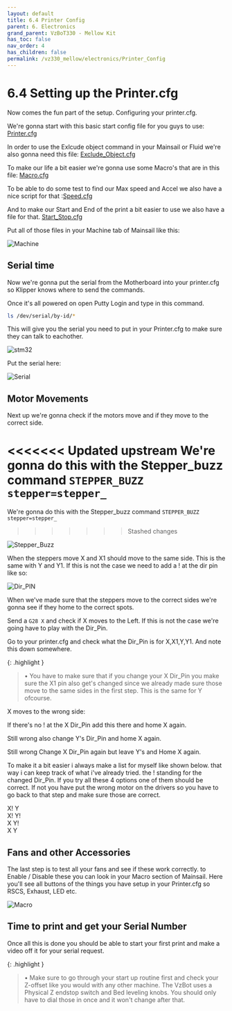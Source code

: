 ```yaml
---
layout: default
title: 6.4 Printer Config
parent: 6. Electronics
grand_parent: VzBoT330 - Mellow Kit
has_toc: false
nav_order: 4
has_children: false
permalink: /vz330_mellow/electronics/Printer_Config
---
```


# 6.4 Setting up the Printer.cfg

Now comes the fun part of the setup. Configuring your printer.cfg.

We're gonna start with this basic start config file for you guys to use:
[Printer.cfg](../../assets\images\manual\vz330_mellow\electronics\Printer_config\printer.cfg)

In order to use the Exlcude object command in your Mainsail or Fluid we're also gonna need this file: [Exclude_Object.cfg](../../assets/images/manual/vz235_printed/electronics/Printer_config/Exclude_Object.cfg)

To make our life a bit easier we're gonna use some Macro's that are in this file: [Macro.cfg](../../assets/images/manual/vz235_printed/electronics/Printer_config/Macro.cfg)

To be able to do some test to find our Max speed and Accel we also have a nice script for that :[Speed.cfg](../../assets/images/manual/vz235_printed/electronics/Printer_config/Speed.cfg)

And to make our Start and End of the print a bit easier to use we also have a file for that. [Start_Stop.cfg](../../assets/images/manual/vz235_printed/electronics/Printer_config/Start_Stop.cfg)

Put all of those files in your Machine tab of Mainsail like this:

![Machine](../../assets/images/manual/vz235_printed/electronics/Printer_config/Machine.PNG)

## Serial time

Now we're gonna put the serial from the Motherboard into your printer.cfg so Klipper knows where to send the commands.

Once it's all powered on open Putty Login and type in this command.

```bash
ls /dev/serial/by-id/*
```

This will give you the serial you need to put in your Printer.cfg to make sure they can talk to eachother.

![stm32](../../assets/images/manual/vz235_printed/electronics/Firmware/serial.PNG)

Put the serial here:

![Serial](../../assets/images/manual/vz235_printed/electronics/Printer_config/Serial.PNG)

## Motor Movements

Next up we're gonna check if the motors move and if they move to the correct side.

<<<<<<< Updated upstream
We're gonna do this with the Stepper_buzz command `STEPPER_BUZZ stepper=stepper_`
=======
We're gonna do this with the Stepper_buzz command ```STEPPER_BUZZ stepper=stepper_```
>>>>>>> Stashed changes

![Stepper_Buzz](../../assets/images/manual/vz235_printed/electronics/Printer_config/Stepper_Buzz.PNG)

When the steppers move X and X1 should move to the same side. This is the same with Y and Y1. If this is not the case we need to add a ! at the dir pin like so:

![Dir_PIN](../../assets/images/manual/vz235_printed/electronics/Printer_config/Dir_Pin.PNG)

When we've made sure that the steppers move to the correct sides we're gonna see if they home to the correct spots.

Send a `G28 X` and check if X moves to the Left. If this is not the case we're going have to play with the Dir_Pin.

Go to your printer.cfg and check what the Dir_Pin is for X,X1,Y,Y1. And note this down somewhere.

{: .highlight }
> &#8226; You have to make sure that if you change your X Dir_Pin you make sure the X1 pin also get's changed since we already made sure those move to the same sides in the first step. This is the same for Y ofcourse.

X moves to the wrong side:

If there's no ! at the X Dir_Pin add this there and home X again.

Still wrong also change Y's Dir_Pin and home X again.

Still wrong Change X Dir_Pin again but leave Y's and Home X again.

To make it a bit easier i always make a list for myself like shown below. that way i can keep track of what i've already tried. the ! standing for the changed Dir_Pin. If you try all these 4 options one of them should be correct. If not you have put the wrong motor on the drivers so you have to go back to that step and make sure those are correct.

X! Y  
X! Y!  
X Y!  
X Y  

## Fans and other Accessories

The last step is to test all your fans and see if these work correctly. to Enable / Disable these you can look in your Macro section of Mainsail. Here you'll see all buttons of the things you have setup in your Printer.cfg so RSCS, Exhaust, LED etc.

![Macro](../../assets/images/manual/vz235_printed/electronics/Printer_config/Macro.PNG)

## Time to print and get your Serial Number

Once all this is done you should be able to start your first print and make a video off it for your serial request.

{: .highlight }
> &#8226; Make sure to go through your start up routine first and check your Z-offset like you would with any other machine. The VzBot uses a Physical Z endstop switch and Bed leveling knobs. You should only have to dial those in once and it won't change after that.
